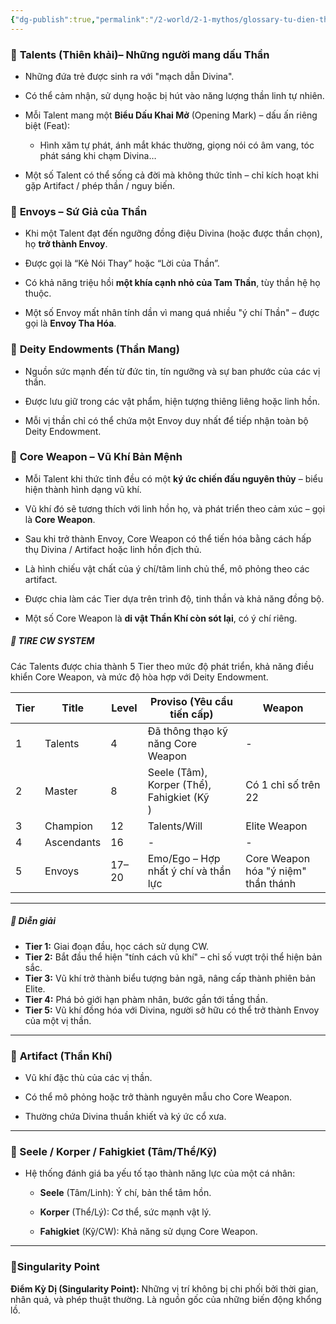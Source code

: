 ```yaml
---
{"dg-publish":true,"permalink":"/2-world/2-1-mythos/glossary-tu-dien-thuat-ngu-noi-gioi/","tags":["gardenEntry"]}
---
```



### 💠 **Talents (Thiên khải)– Những người mang dấu Thần**

- Những đứa trẻ được sinh ra với "mạch dẫn Divina".
    
- Có thể cảm nhận, sử dụng hoặc bị hút vào năng lượng thần linh tự nhiên.
    
- Mỗi Talent mang một **Biểu Dấu Khai Mở** (Opening Mark) – dấu ấn riêng biệt (Feat):
    
    - Hình xăm tự phát, ánh mắt khác thường, giọng nói có âm vang, tóc phát sáng khi chạm Divina…
        
- Một số Talent có thể sống cả đời mà không thức tỉnh – chỉ kích hoạt khi gặp Artifact / phép thần / nguy biến.
    

### 💠 **Envoys – Sứ Giả của Thần**

- Khi một Talent đạt đến ngưỡng đồng điệu Divina (hoặc được thần chọn), họ **trở thành Envoy**.
    
- Được gọi là “Kẻ Nói Thay” hoặc “Lời của Thần”.
    
- Có khả năng triệu hồi **một khía cạnh nhỏ của Tam Thần**, tùy thần hệ họ thuộc.
    
- Một số Envoy mất nhân tính dần vì mang quá nhiều "ý chí Thần" – được gọi là **Envoy Tha Hóa**.
    
### 💠 **Deity Endowments (Thần Mang)**

- Nguồn sức mạnh đến từ đức tin, tín ngưỡng và sự ban phước của các vị thần.
    
- Được lưu giữ trong các vật phẩm, hiện tượng thiêng liêng hoặc linh hồn.
    
- Mỗi vị thần chỉ có thể chứa một Envoy duy nhất để tiếp nhận toàn bộ Deity Endowment.

### 💠 **Core Weapon – Vũ Khí Bản Mệnh**

- Mỗi Talent khi thức tỉnh đều có một **ký ức chiến đấu nguyên thủy** – biểu hiện thành hình dạng vũ khí.
    
- Vũ khí đó sẽ tương thích với linh hồn họ, và phát triển theo cảm xúc – gọi là **Core Weapon**.
    
- Sau khi trở thành Envoy, Core Weapon có thể tiến hóa bằng cách hấp thụ Divina / Artifact hoặc linh hồn địch thủ.
    
- Là hình chiếu vật chất của ý chí/tâm linh chủ thể, mô phỏng theo các artifact.
    
- Được chia làm các Tier dựa trên trình độ, tinh thần và khả năng đồng bộ.
    
- Một số Core Weapon là **di vật Thần Khí còn sót lại**, có ý chí riêng.
##### 🔮 TIRE CW SYSTEM

Các Talents được chia thành 5 Tier theo mức độ phát triển, khả năng điều khiển Core Weapon, và mức độ hòa hợp với Deity Endowment.

| Tier | Title      | Level | Proviso (Yêu cầu tiến cấp)                    | Weapon                              |
| ---- | ---------- | ----- | --------------------------------------------- | ----------------------------------- |
| 1    | Talents    | 4     | Đã thông thạo kỹ năng Core Weapon             | -                                   |
| 2    | Master     | 8     | Seele (Tâm), Korper (Thể), Fahigkiet (Kỹ<br>) | Có 1 chỉ số trên 22                 |
| 3    | Champion   | 12    | Talents/Will                                  | Elite Weapon                        |
| 4    | Ascendants | 16    | -                                             | -                                   |
| 5    | Envoys     | 17–20 | Emo/Ego – Hợp nhất ý chí và thần lực          | Core Weapon hóa "ý niệm" thần thánh |

---

##### 🔁 Diễn giải

- **Tier 1:** Giai đoạn đầu, học cách sử dụng CW.
- **Tier 2:** Bắt đầu thể hiện "tính cách vũ khí" – chỉ số vượt trội thể hiện bản sắc.
- **Tier 3:** Vũ khí trở thành biểu tượng bản ngã, nâng cấp thành phiên bản Elite.
- **Tier 4:** Phá bỏ giới hạn phàm nhân, bước gần tới tầng thần.
- **Tier 5:** Vũ khí đồng hóa với Divina, người sở hữu có thể trở thành Envoy của một vị thần.

---

### 💠 **Artifact (Thần Khí)**

- Vũ khí đặc thù của các vị thần.
    
- Có thể mô phỏng hoặc trở thành nguyên mẫu cho Core Weapon.
    
- Thường chứa Divina thuần khiết và ký ức cổ xưa.
    
---

### 💠 Seele / Korper / Fahigkiet (Tâm/Thể/Kỹ)

- Hệ thống đánh giá ba yếu tố tạo thành năng lực của một cá nhân:
    
    - **Seele** (Tâm/Linh): Ý chí, bản thể tâm hồn.
        
    - **Korper** (Thể/Lý): Cơ thể, sức mạnh vật lý.
        
    - **Fahigkiet** (Kỹ/CW): Khả năng sử dụng Core Weapon.
    
---

### 💠Singularity Point

**Điểm Kỳ Dị (Singularity Point):** Những vị trí không bị chi phối bởi thời gian, nhân quả, và phép thuật thường. Là nguồn gốc của những biến động khổng lồ.